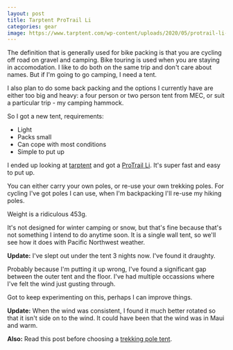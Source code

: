 ```yaml
---
layout: post
title: Tarptent ProTrail Li
categories: gear
image: https://www.tarptent.com/wp-content/uploads/2020/05/protrail-li-side-view.jpg
---
```


The definition that is generally used for bike packing is that you are cycling off road on gravel and camping. Bike touring is used when you are staying in accomodation. I like to do both on the same trip and don't care about names. But if I'm going to go camping, I need a tent.

I also plan to do some back packing and the options I currently have are either too big and heavy: a four person or two person tent from MEC, or suit a particular trip - my camping hammock.

So I got a new tent, requirements:
* Light
* Packs small
* Can cope with most conditions
* Simple to put up

I ended up looking at <a href="https://tarptent.com">tarptent</a> and got a <a href="https://www.tarptent.com/product/protrail-li/">ProTrail Li</a>. It's super fast and easy to put up.

You can either carry your own poles, or re-use your own trekking poles. For cycling I've got poles I can use, when I'm backpacking I'll re-use my hiking poles.

Weight is a ridiculous 453g.

It's not designed for winter camping or snow, but that's fine because that's not something I intend to do anytime soon. It is a single wall tent, so we'll see how it does with Pacific Northwest weather.

**Update:** I've slept out under the tent 3 nights now. I've found it draughty.

Probably because I'm putting it up wrong, I've found a significant gap between the outer tent and the floor. I've had multiple occassions where I've felt the wind just gusting through.

Got to keep experimenting on this, perhaps I can improve things.

**Update:** When the wind was consistent, I found it much better rotated so that it isn't side on to the wind. It could have been that the wind was in Maui and warm.

**Also:** Read this post before choosing a <a href="https://intocascadia.com/2019/01/08/the-volumetric-efficiency-of-trekking-pole-shelters/">trekking pole tent</a>.